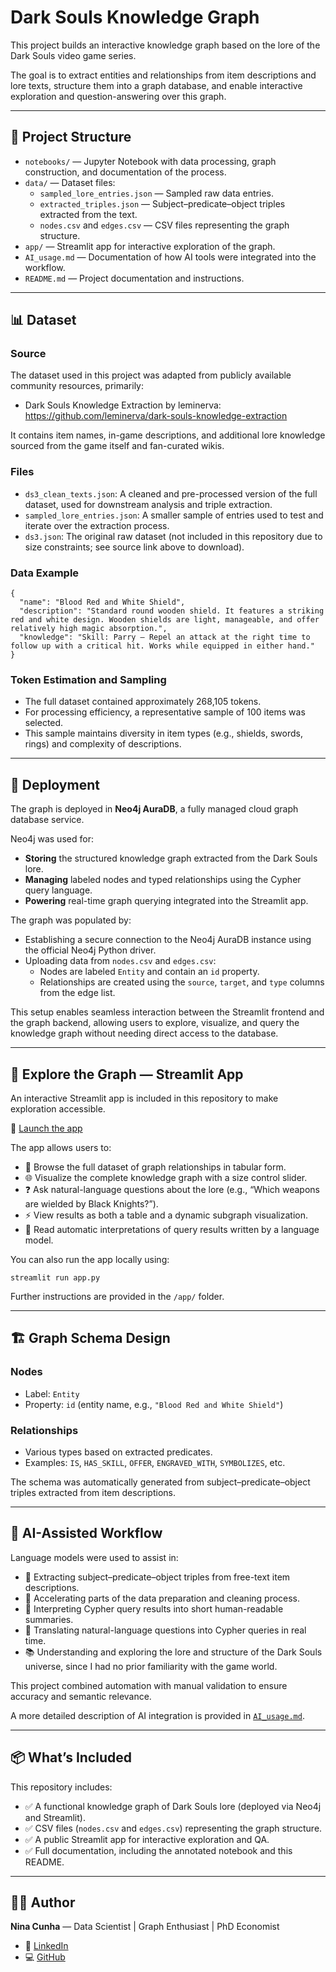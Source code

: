# Dark Souls Knowledge Graph

This project builds an interactive knowledge graph based on the lore of the Dark Souls video game series.

The goal is to extract entities and relationships from item descriptions and lore texts, structure them into a graph database, and enable interactive exploration and question-answering over this graph.

---

## 📄 Project Structure

- `notebooks/` — Jupyter Notebook with data processing, graph construction, and documentation of the process.
- `data/` — Dataset files:
  - `sampled_lore_entries.json` — Sampled raw data entries.
  - `extracted_triples.json` — Subject–predicate–object triples extracted from the text.
  - `nodes.csv` and `edges.csv` — CSV files representing the graph structure.
- `app/` — Streamlit app for interactive exploration of the graph.
- `AI_usage.md` — Documentation of how AI tools were integrated into the workflow.
- `README.md` — Project documentation and instructions.

---

## 📊 Dataset

### Source

The dataset used in this project was adapted from publicly available community resources, primarily:

- Dark Souls Knowledge Extraction by leminerva: https://github.com/leminerva/dark-souls-knowledge-extraction

It contains item names, in-game descriptions, and additional lore knowledge sourced from the game itself and fan-curated wikis.

### Files

- `ds3_clean_texts.json`: A cleaned and pre-processed version of the full dataset, used for downstream analysis and triple extraction.
- `sampled_lore_entries.json`: A smaller sample of entries used to test and iterate over the extraction process.
- `ds3.json`: The original raw dataset (not included in this repository due to size constraints; see source link above to download).

### Data Example

<pre><code>{
  "name": "Blood Red and White Shield",
  "description": "Standard round wooden shield. It features a striking red and white design. Wooden shields are light, manageable, and offer relatively high magic absorption.",
  "knowledge": "Skill: Parry — Repel an attack at the right time to follow up with a critical hit. Works while equipped in either hand."
}
</code></pre>

### Token Estimation and Sampling

- The full dataset contained approximately 268,105 tokens.
- For processing efficiency, a representative sample of 100 items was selected.
- This sample maintains diversity in item types (e.g., shields, swords, rings) and complexity of descriptions.

---

## 🔗 Deployment

The graph is deployed in **Neo4j AuraDB**, a fully managed cloud graph database service.

Neo4j was used for:

- **Storing** the structured knowledge graph extracted from the Dark Souls lore.
- **Managing** labeled nodes and typed relationships using the Cypher query language.
- **Powering** real-time graph querying integrated into the Streamlit app.

The graph was populated by:

- Establishing a secure connection to the Neo4j AuraDB instance using the official Neo4j Python driver.
- Uploading data from `nodes.csv` and `edges.csv`:
  - Nodes are labeled `Entity` and contain an `id` property.
  - Relationships are created using the `source`, `target`, and `type` columns from the edge list.

This setup enables seamless interaction between the Streamlit frontend and the graph backend, allowing users to explore, visualize, and query the knowledge graph without needing direct access to the database.

---

## 🚀 Explore the Graph — Streamlit App

An interactive Streamlit app is included in this repository to make exploration accessible.

🔗 [Launch the app](https://dark-souls.streamlit.app/)

The app allows users to:

- 📄 Browse the full dataset of graph relationships in tabular form.
- 🌐 Visualize the complete knowledge graph with a size control slider.
- ❓ Ask natural-language questions about the lore (e.g., “Which weapons are wielded by Black Knights?”).
- ⚡ View results as both a table and a dynamic subgraph visualization.
- 🧠 Read automatic interpretations of query results written by a language model.

You can also run the app locally using:

<pre><code>streamlit run app.py</code></pre>

Further instructions are provided in the `/app/` folder.

---

## 🏗️ Graph Schema Design

### Nodes

- Label: `Entity`
- Property: `id` (entity name, e.g., `"Blood Red and White Shield"`)

### Relationships

- Various types based on extracted predicates.
- Examples: `IS`, `HAS_SKILL`, `OFFER`, `ENGRAVED_WITH`, `SYMBOLIZES`, etc.

The schema was automatically generated from subject–predicate–object triples extracted from item descriptions.

---

## 🤖 AI-Assisted Workflow

Language models were used to assist in:

- 🔎 Extracting subject–predicate–object triples from free-text item descriptions.
- 🧹 Accelerating parts of the data preparation and cleaning process.
- 🧠 Interpreting Cypher query results into short human-readable summaries.
- 🧪 Translating natural-language questions into Cypher queries in real time.
- 📚 Understanding and exploring the lore and structure of the Dark Souls universe, since I had no prior familiarity with the game world.

This project combined automation with manual validation to ensure accuracy and semantic relevance.

A more detailed description of AI integration is provided in [`AI_usage.md`](AI_usage.md).

---

## 📦 What’s Included

This repository includes:

- ✅ A functional knowledge graph of Dark Souls lore (deployed via Neo4j and Streamlit).
- ✅ CSV files (`nodes.csv` and `edges.csv`) representing the graph structure.
- ✅ A public Streamlit app for interactive exploration and QA.
- ✅ Full documentation, including the annotated notebook and this README.

---

## 👩‍💻 Author

**Nina Cunha** — Data Scientist | Graph Enthusiast | PhD Economist

- 🔗 [LinkedIn](https://www.linkedin.com/in/nina-menezes-cunha/)
- 💻 [GitHub](https://github.com/ninamcunha)
